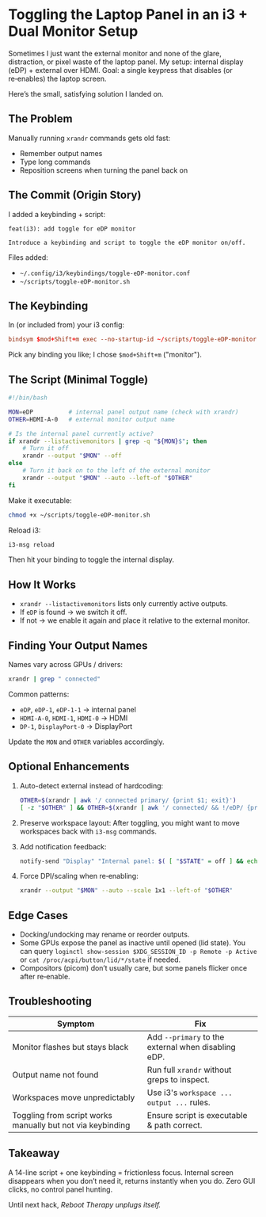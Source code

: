 # Toggling the Laptop Panel in an i3 + Dual Monitor Setup

Sometimes I just want the external monitor and none of the glare, distraction, or pixel waste of the laptop panel. My setup: internal display (eDP) + external over HDMI. Goal: a single keypress that disables (or re‑enables) the laptop screen.

Here’s the small, satisfying solution I landed on.

## The Problem

Manually running `xrandr` commands gets old fast:

- Remember output names
- Type long commands
- Reposition screens when turning the panel back on

## The Commit (Origin Story)

I added a keybinding + script:

```text
feat(i3): add toggle for eDP monitor

Introduce a keybinding and script to toggle the eDP monitor on/off.
```

Files added:

- `~/.config/i3/keybindings/toggle-eDP-monitor.conf`
- `~/scripts/toggle-eDP-monitor.sh`

## The Keybinding

In (or included from) your i3 config:

```conf
bindsym $mod+Shift+m exec --no-startup-id ~/scripts/toggle-eDP-monitor.sh
```

Pick any binding you like; I chose `$mod+Shift+m` ("monitor").

## The Script (Minimal Toggle)

```bash
#!/bin/bash

MON=eDP          # internal panel output name (check with xrandr)
OTHER=HDMI-A-0   # external monitor output name

# Is the internal panel currently active?
if xrandr --listactivemonitors | grep -q "${MON}$"; then
    # Turn it off
    xrandr --output "$MON" --off
else
    # Turn it back on to the left of the external monitor
    xrandr --output "$MON" --auto --left-of "$OTHER"
fi
```

Make it executable:

```bash
chmod +x ~/scripts/toggle-eDP-monitor.sh
```

Reload i3:

```bash
i3-msg reload
```

Then hit your binding to toggle the internal display.

## How It Works

- `xrandr --listactivemonitors` lists only currently active outputs.
- If `eDP` is found → we switch it off.
- If not → we enable it again and place it relative to the external monitor.

## Finding Your Output Names

Names vary across GPUs / drivers:

```bash
xrandr | grep " connected"
```

Common patterns:

- `eDP`, `eDP-1`, `eDP-1-1` → internal panel
- `HDMI-A-0`, `HDMI-1`, `HDMI-0` → HDMI
- `DP-1`, `DisplayPort-0` → DisplayPort

Update the `MON` and `OTHER` variables accordingly.

## Optional Enhancements

1. Auto-detect external instead of hardcoding:

    ```bash
    OTHER=$(xrandr | awk '/ connected primary/ {print $1; exit}')
    [ -z "$OTHER" ] && OTHER=$(xrandr | awk '/ connected/ && !/eDP/ {print $1; exit}')
    ```

2. Preserve workspace layout: After toggling, you might want to move workspaces back with `i3-msg` commands.
3. Add notification feedback:

    ```bash
    notify-send "Display" "Internal panel: $( [ "$STATE" = off ] && echo Disabled || echo Enabled )"
    ```

4. Force DPI/scaling when re‑enabling:

    ```bash
    xrandr --output "$MON" --auto --scale 1x1 --left-of "$OTHER"
    ```

## Edge Cases

- Docking/undocking may rename or reorder outputs.
- Some GPUs expose the panel as inactive until opened (lid state). You can query `loginctl show-session $XDG_SESSION_ID -p Remote -p Active` or `cat /proc/acpi/button/lid/*/state` if needed.
- Compositors (picom) don’t usually care, but some panels flicker once after re‑enable.

## Troubleshooting

| Symptom | Fix |
|---------|-----|
| Monitor flashes but stays black | Add `--primary` to the external when disabling eDP. |
| Output name not found | Run full `xrandr` without greps to inspect. |
| Workspaces move unpredictably | Use i3's `workspace ... output ...` rules. |
| Toggling from script works manually but not via keybinding | Ensure script is executable & path correct. |

## Takeaway

A 14-line script + one keybinding = frictionless focus. Internal screen disappears when you don’t need it, returns instantly when you do. Zero GUI clicks, no control panel hunting.

Until next hack,
*Reboot Therapy unplugs itself.*
